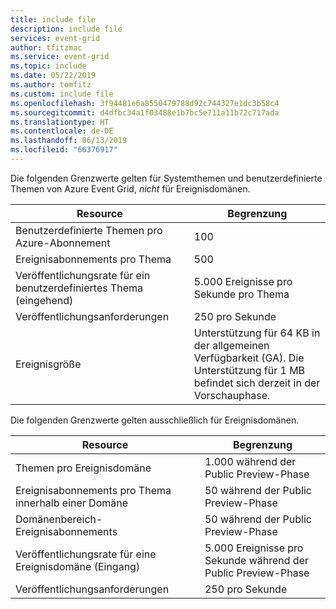 ```yaml
---
title: include file
description: include file
services: event-grid
author: tfitzmac
ms.service: event-grid
ms.topic: include
ms.date: 05/22/2019
ms.author: tomfitz
ms.custom: include file
ms.openlocfilehash: 3f94481e6a8550479788d92c744327e1dc3b58c4
ms.sourcegitcommit: d4dfbc34a1f03488e1b7bc5e711a11b72c717ada
ms.translationtype: HT
ms.contentlocale: de-DE
ms.lasthandoff: 06/13/2019
ms.locfileid: "66376917"
---
```

Die folgenden Grenzwerte gelten für Systemthemen und benutzerdefinierte Themen von Azure Event Grid, *nicht* für Ereignisdomänen.

| Resource | Begrenzung |
| --- | --- |
| Benutzerdefinierte Themen pro Azure-Abonnement | 100 |
| Ereignisabonnements pro Thema | 500 |
| Veröffentlichungsrate für ein benutzerdefiniertes Thema (eingehend) | 5\.000 Ereignisse pro Sekunde pro Thema |
| Veröffentlichungsanforderungen | 250 pro Sekunde |
| Ereignisgröße | Unterstützung für 64 KB in der allgemeinen Verfügbarkeit (GA). Die Unterstützung für 1 MB befindet sich derzeit in der Vorschauphase. |

Die folgenden Grenzwerte gelten ausschließlich für Ereignisdomänen.

| Resource | Begrenzung |
| --- | --- |
| Themen pro Ereignisdomäne | 1\.000 während der Public Preview-Phase |
| Ereignisabonnements pro Thema innerhalb einer Domäne | 50 während der Public Preview-Phase |
| Domänenbereich-Ereignisabonnements | 50 während der Public Preview-Phase |
| Veröffentlichungsrate für eine Ereignisdomäne (Eingang) | 5\.000 Ereignisse pro Sekunde während der Public Preview-Phase |
| Veröffentlichungsanforderungen | 250 pro Sekunde |